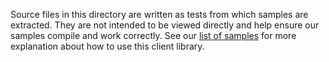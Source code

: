 Source files in this directory are written as tests from which samples are extracted.
They are not intended to be viewed directly and help ensure our samples compile and work correctly.
See our [list of samples](https://github.com/Azure/azure-sdk-for-net/tree/main/sdk/devcenter/Azure.Developer.DevCenter/samples) for more explanation about how to use this client library.